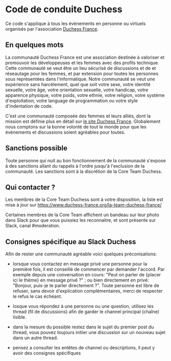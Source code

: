 # Code de conduite Duchess

Ce code s'applique à tous les évènements en personne ou virtuels organisés par l'association [Duchess France](https://www.duchess-france.org/bienvenue/).

## En quelques mots

La communauté Duchess France est une association destinée à valoriser et promouvoir les développeuses et les femmes avec des profils technique. Cette communauté se veut être un lieu sécurisé de discussions et de et réseautage pour les femmes, et par extension pour toutes les personnes sous représentées dans l'informatique. Notre communauté se veut une expérience sans harcèlement, quel que soit votre sexe, votre identité sexuelle, votre âge, votre orientation sexuelle, votre handicap, votre apparence physique, votre poids, votre ethnie, votre religion, votre système d'exploitation, votre language de programmation ou votre style d'indentation de code.

C'est une communauté composée des femmes et leurs alliés, dont la mission est définie plus en détail sur [le site Duchess France](https://www.duchess-france.org/bienvenue/). Globalement nous comptons sur la bonne volonté de tout le monde pour que les évènements et discussions soient agréables pour toutes.

## Sanctions possible

Toute personne qui nuit au bon fonctionnement de la communauté s'expose à des sanctions allant du rappels à l'ordre jusqu'à l'exclusion de la communauté. Les sanctions sont à la discrétion de la Core Team Duchess.

## Qui contacter ?

Les membres de la Core Team Duchess sont à votre disposition, la liste est mise à jour sur https://www.duchess-france.org/la-team-duchess-france/

Certaines membres de la Core Team affichent un bandeau sur leur photo dans Slack pour que vous puissiez les reconnaitre, et sont présente sur Slack, canal #moderation.

## Consignes spécifique au Slack Duchess

Afin de rester une communauté agréable voici quelques préconisations:

* lorsque vous contactez en message privé une personne pour la première fois, il est conseillé de commencer par demander l'accord. Par exemple depuis une conversation en cours: "Peut on parler de {placer ici le thème} en message privé ?" ; ou bien directement en privé: "Bonjour, puis-je te parler directement ?". Toute personne est libre de refuser, sans devoir d'explication complémentaires, merci de respecter le refus le cas échéant.

* losque vous répondez à une personne ou une question, utilisez les thread (fil de discussions) afin de garder le channel principal (chaîne) lisible.

* dans la mesure du possible restez dans le sujet du premier post du thread, vous pouvez toujours initier une discussion sur un nouveau sujet dans un autre thread.

* pensez a consulter les entêtes de channel ou descriptions, il peut y avoir des consignes spécifiques